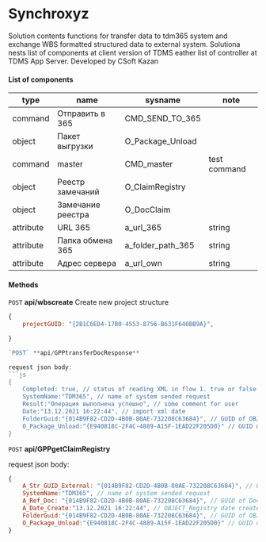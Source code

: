 ﻿# Synchroxyz
Solution contents functions for transfer data to tdm365 system and exchange WBS formatted structured data to external system. 
Solutiona nests list of components at client version of TDMS eather list of controller at TDMS App Server.
Developed by CSoft Kazan

#### List of components

type|name|sysname|note
-|-|-|-
command|Отправить в 365|CMD_SEND_TO_365
object|Пакет выгрузки|O_Package_Unload
command|master|CMD_master|test command
object|Реестр замечаний|O_ClaimRegistry
object|Замечание реестра|O_DocClaim
attribute|URL 365|a_url_365|string
attribute|Папка обмена 365|a_folder_path_365|string
attribute|Адрес сервера|a_url_own|string

#### Methods
`POST` **api/wbscreate** Create new project structure
```js
{
	projectGUID: "{2B1C6ED4-17B0-4553-8756-B631F640BB9A}",

}

`POST` **api/GPPtransferDocResponse**

request json body:
```js
{
	Completed: true, // status of reading XML in flow 1. true or false
	SystemName:"TDM365", // name of system sended request
	Result:"Операция выполнена успешно", // some comment for user
	Date:"13.12.2021 16:22:44", // import xml date
	FolderGuid:"{014B9F82-CD2D-4B0B-80AE-732208C63684}", // GUID of OBJECT_Folder from tdm365
	O_Package_Unload:"{E940818C-2F4C-4889-A15F-1EAD22F205D0}" // GUID of O_Package_Unload from XML
}
```

`POST` **api/GPPgetClaimRegistry**

request json body:
```js
{
	A_Str_GUID_External: "{014B9F82-CD2D-4B0B-80AE-732208C63684}", // GUID of OBJECT_Registry from tdm365
	SystemName:"TDM365", // name of system sended request
	A_Ref_Doc: "{014B9F82-CD2D-4B0B-80AE-732208C63684}", // GUID of Document object linked 
	A_Date_Create:"13.12.2021 16:22:44", // OBJECT_Registry date create
	FolderGuid:"{014B9F82-CD2D-4B0B-80AE-732208C63684}", // GUID of OBJECT_Folder from extarnal system
	O_Package_Unload:"{E940818C-2F4C-4889-A15F-1EAD22F205D0}" // GUID of O_Package_Unload from XML
}